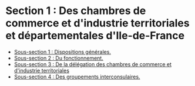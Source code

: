 # Section 1 : Des chambres de commerce et d'industrie territoriales et départementales d'Ile-de-France

- [Sous-section 1 : Dispositions générales.](sous-section-1)
- [Sous-section 2 : Du fonctionnement.](sous-section-2)
- [Sous-section 3 : De la délégation des chambres de commerce et d'industrie territoriales](sous-section-3)
- [Sous-section 4 : Des groupements interconsulaires.](sous-section-4)
